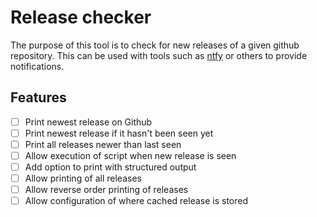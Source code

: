# Release checker

The purpose of this tool is to check for new releases of a given github repository. This can be used with tools such as [ntfy](https://ntfy.sh/) or others to provide notifications.

## Features

- [ ] Print newest release on Github
- [ ] Print newest release if it hasn't been seen yet
- [ ] Print all releases newer than last seen
- [ ] Allow execution of script when new release is seen
- [ ] Add option to print with structured output
- [ ] Allow printing of all releases
- [ ] Allow reverse order printing of releases
- [ ] Allow configuration of where cached release is stored
